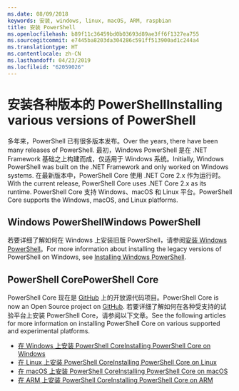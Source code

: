 ```yaml
---
ms.date: 08/09/2018
keywords: 安装, windows, linux, macOS, ARM, raspbian
title: 安装 PowerShell
ms.openlocfilehash: b89f11c36459bd0b03693d89ae3ff6f1327ea755
ms.sourcegitcommit: e7445ba8203da304286c591ff513900ad1c244a4
ms.translationtype: HT
ms.contentlocale: zh-CN
ms.lasthandoff: 04/23/2019
ms.locfileid: "62059026"
---
```

# <a name="installing-various-versions-of-powershell"></a><span data-ttu-id="b4319-103">安装各种版本的 PowerShell</span><span class="sxs-lookup"><span data-stu-id="b4319-103">Installing various versions of PowerShell</span></span>

<span data-ttu-id="b4319-104">多年来，PowerShell 已有很多版本发布。</span><span class="sxs-lookup"><span data-stu-id="b4319-104">Over the years, there have been many releases of PowerShell.</span></span> <span data-ttu-id="b4319-105">最初，Windows PowerShell 是在 .NET Framework 基础之上构建而成，仅适用于 Windows 系统。</span><span class="sxs-lookup"><span data-stu-id="b4319-105">Initially, Windows PowerShell was built on the .NET Framework and only worked on Windows systems.</span></span> <span data-ttu-id="b4319-106">在最新版本中，PowerShell Core 使用 .NET Core 2.x 作为运行时。</span><span class="sxs-lookup"><span data-stu-id="b4319-106">With the current release, PowerShell Core uses .NET Core 2.x as its runtime.</span></span> <span data-ttu-id="b4319-107">PowerShell Core 支持 Windows、macOS 和 Linux 平台。</span><span class="sxs-lookup"><span data-stu-id="b4319-107">PowerShell Core supports the Windows, macOS, and Linux platforms.</span></span>

## <a name="windows-powershell"></a><span data-ttu-id="b4319-108">Windows PowerShell</span><span class="sxs-lookup"><span data-stu-id="b4319-108">Windows PowerShell</span></span>

<span data-ttu-id="b4319-109">若要详细了解如何在 Windows 上安装旧版 PowerShell，请参阅[安装 Windows PowerShell](installing-windows-powershell.md)。</span><span class="sxs-lookup"><span data-stu-id="b4319-109">For more information about installing the legacy versions of PowerShell on Windows, see [Installing Windows PowerShell](installing-windows-powershell.md).</span></span>

## <a name="powershell-core"></a><span data-ttu-id="b4319-110">PowerShell Core</span><span class="sxs-lookup"><span data-stu-id="b4319-110">PowerShell Core</span></span>

<span data-ttu-id="b4319-111">PowerShell Core 现在是 [ GitHub](https://github.com/powershell/powershell) 上的开放源代码项目。</span><span class="sxs-lookup"><span data-stu-id="b4319-111">PowerShell Core is now an Open Source project on [GitHub](https://github.com/powershell/powershell).</span></span>
<span data-ttu-id="b4319-112">若要详细了解如何在各种受支持的试验平台上安装 PowerShell Core，请参阅以下文章。</span><span class="sxs-lookup"><span data-stu-id="b4319-112">See the following articles for more information on installing PowerShell Core on various supported and experimental platforms.</span></span>

- [<span data-ttu-id="b4319-113">在 Windows 上安装 PowerShell Core</span><span class="sxs-lookup"><span data-stu-id="b4319-113">Installing PowerShell Core on Windows</span></span>](Installing-PowerShell-Core-on-Windows.md)
- [<span data-ttu-id="b4319-114">在 Linux 上安装 PowerShell Core</span><span class="sxs-lookup"><span data-stu-id="b4319-114">Installing PowerShell Core on Linux</span></span>](Installing-PowerShell-Core-on-Linux.md)
- [<span data-ttu-id="b4319-115">在 macOS 上安装 PowerShell Core</span><span class="sxs-lookup"><span data-stu-id="b4319-115">Installing PowerShell Core on macOS</span></span>](Installing-PowerShell-Core-on-macOS.md)
- [<span data-ttu-id="b4319-116">在 ARM 上安装 PowerShell Core</span><span class="sxs-lookup"><span data-stu-id="b4319-116">Installing PowerShell Core on ARM</span></span>](PowerShell-Core-on-ARM.md)
